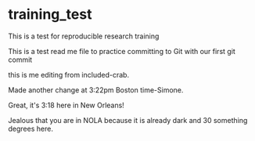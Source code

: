 # training_test
This is a test for reproducible research training

This is a test read me file to practice committing to Git with our first git commit

this is me editing from included-crab.

Made another change at 3:22pm Boston time-Simone. 

Great, it's 3:18 here in New Orleans!

Jealous that you are in NOLA because it is already dark and 30 something degrees here. 